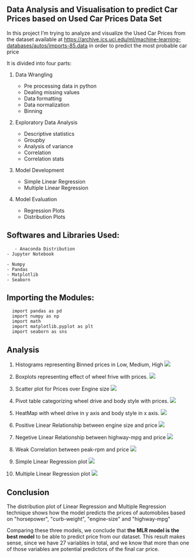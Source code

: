 
## Data Analysis and Visualisation to predict Car Prices based on Used Car Prices Data Set

In this project I'm trying to analyze and visualize the Used Car Prices from the dataset available at https://archive.ics.uci.edu/ml/machine-learning-databases/autos/imports-85.data in order to predict the most probable car price

It is divided into four parts:

1) Data Wrangling
	- Pre processing data in python
	- Dealing missing values
	- Data formatting
	- Data normalization
	- Binning
	
2) Exploratory Data Analysis
	- Descriptive statistics
	- Groupby
	- Analysis of variance
	- Correlation
	- Correlation stats
	
3) Model Development
	- Simple Linear Regression
	- Multiple Linear Regression
	
4) Model Evaluation
	- Regression Plots
	- Distribution Plots

## Softwares and Libraries Used:

       - Anaconda Distribution
	- Jupyter Notebook
	
	- Numpy
	- Pandas
	- Matplotlib
	- Seaborn
	
## Importing the Modules:

	  import pandas as pd
	  import numpy as np
	  import math
	  import matplotlib.pyplot as plt
	  import seaborn as sns

## Analysis

1) Histograms representing Binned prices in Low, Medium, High
![](figures/histograms.png)

2) Boxplots representing effect of wheel frive with prices.
![](figures/boxplots.png)

3) Scatter plot for Prices over Engine size
![](figures/scatter.png)

4) Pivot table categorizing wheel drive and body style with prices.
![](figures/pivot.png)

5) HeatMap with wheel drive in y axis and body style in x axis.
![](figures/heatmap.png)

6) Positive Linear Relationship between engine size and price
![](figures/positivelinear.png)

7) Negetive Linear Relationship between highway-mpg and price
![](figures/negetivelinear.png)

8) Weak Correlation between peak-rpm and price
![](figures/weakcorrelation.png)


9) Simple Linear Regression plot
![](figures/Figure_2.png)

10) Multiple Linear Regression plot
![](figures/Figure_1.png)

## Conclusion

The distribution plot of Linear Regression and Multiple Regression technique shows how
the model predicts the prices of automobiles based on "horsepower", "curb-weight", "engine-size" and "highway-mpg"
<p>Comparing these three models, we conclude that <b>the MLR model is the best model</b> to be able to predict price from our dataset. This result makes sense, since we have 27 variables in total, and we know that more than one of those variables are potential predictors of the final car price.</p>
